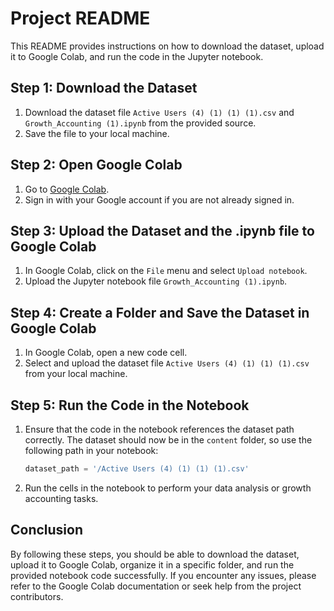 # Project README

This README provides instructions on how to download the dataset, upload it to Google Colab, and run the code in the Jupyter notebook.

## Step 1: Download the Dataset

1. Download the dataset file `Active Users (4) (1) (1) (1).csv`  and `Growth_Accounting (1).ipynb` from the provided source.
2. Save the file to your local machine.

## Step 2: Open Google Colab

1. Go to [Google Colab](https://colab.research.google.com/).
2. Sign in with your Google account if you are not already signed in.

## Step 3: Upload the Dataset and the .ipynb file to Google Colab

1. In Google Colab, click on the `File` menu and select `Upload notebook`.
2. Upload the Jupyter notebook file `Growth_Accounting (1).ipynb`.

## Step 4: Create a Folder and Save the Dataset in Google Colab

1. In Google Colab, open a new code cell.
2. Select and upload the dataset file `Active Users (4) (1) (1) (1).csv` from your local machine.

## Step 5: Run the Code in the Notebook

1. Ensure that the code in the notebook references the dataset path correctly. The dataset should now be in the `content` folder, so use the following path in your notebook:

    ```python
    dataset_path = '/Active Users (4) (1) (1) (1).csv'
    ```

2. Run the cells in the notebook to perform your data analysis or growth accounting tasks.

## Conclusion

By following these steps, you should be able to download the dataset, upload it to Google Colab, organize it in a specific folder, and run the provided notebook code successfully. If you encounter any issues, please refer to the Google Colab documentation or seek help from the project contributors.

